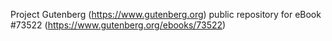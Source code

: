 Project Gutenberg (https://www.gutenberg.org) public repository for eBook #73522 (https://www.gutenberg.org/ebooks/73522)
